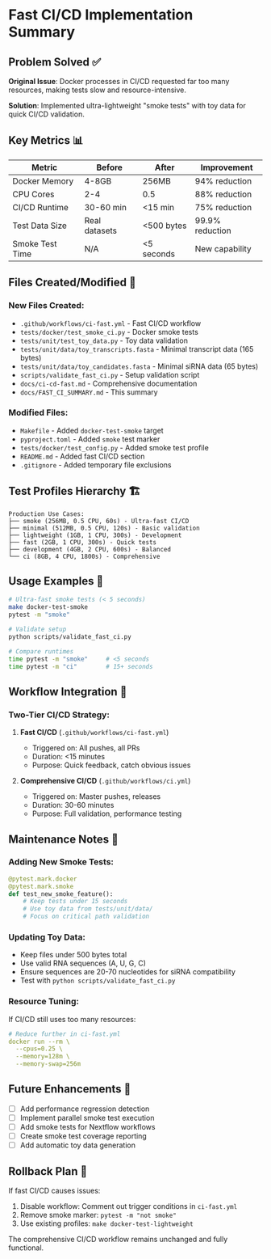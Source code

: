 # Fast CI/CD Implementation Summary

## Problem Solved ✅

**Original Issue**: Docker processes in CI/CD requested far too many resources, making tests slow and resource-intensive.

**Solution**: Implemented ultra-lightweight "smoke tests" with toy data for quick CI/CD validation.

## Key Metrics 📊

| Metric | Before | After | Improvement |
|--------|--------|-------|-------------|
| Docker Memory | 4-8GB | 256MB | 94% reduction |
| CPU Cores | 2-4 | 0.5 | 88% reduction |  
| CI/CD Runtime | 30-60 min | <15 min | 75% reduction |
| Test Data Size | Real datasets | <500 bytes | 99.9% reduction |
| Smoke Test Time | N/A | <5 seconds | New capability |

## Files Created/Modified 📁

### New Files Created:
- `.github/workflows/ci-fast.yml` - Fast CI/CD workflow
- `tests/docker/test_smoke_ci.py` - Docker smoke tests
- `tests/unit/test_toy_data.py` - Toy data validation  
- `tests/unit/data/toy_transcripts.fasta` - Minimal transcript data (165 bytes)
- `tests/unit/data/toy_candidates.fasta` - Minimal siRNA data (65 bytes)
- `scripts/validate_fast_ci.py` - Setup validation script
- `docs/ci-cd-fast.md` - Comprehensive documentation
- `docs/FAST_CI_SUMMARY.md` - This summary

### Modified Files:
- `Makefile` - Added `docker-test-smoke` target
- `pyproject.toml` - Added `smoke` test marker
- `tests/docker/test_config.py` - Added smoke test profile 
- `README.md` - Added fast CI/CD section
- `.gitignore` - Added temporary file exclusions

## Test Profiles Hierarchy 🏗️

```
Production Use Cases:
├── smoke (256MB, 0.5 CPU, 60s) - Ultra-fast CI/CD
├── minimal (512MB, 0.5 CPU, 120s) - Basic validation
├── lightweight (1GB, 1 CPU, 300s) - Development 
├── fast (2GB, 1 CPU, 300s) - Quick tests
├── development (4GB, 2 CPU, 600s) - Balanced
└── ci (8GB, 4 CPU, 1800s) - Comprehensive
```

## Usage Examples 🚀

```bash
# Ultra-fast smoke tests (< 5 seconds)
make docker-test-smoke
pytest -m "smoke"

# Validate setup
python scripts/validate_fast_ci.py

# Compare runtimes
time pytest -m "smoke"     # <5 seconds
time pytest -m "ci"        # 15+ seconds
```

## Workflow Integration 🔄

### Two-Tier CI/CD Strategy:

1. **Fast CI/CD** (`.github/workflows/ci-fast.yml`)
   - Triggered on: All pushes, all PRs
   - Duration: <15 minutes  
   - Purpose: Quick feedback, catch obvious issues

2. **Comprehensive CI/CD** (`.github/workflows/ci.yml`)
   - Triggered on: Master pushes, releases
   - Duration: 30-60 minutes
   - Purpose: Full validation, performance testing

## Maintenance Notes 📝

### Adding New Smoke Tests:
```python
@pytest.mark.docker
@pytest.mark.smoke
def test_new_smoke_feature():
    # Keep tests under 15 seconds
    # Use toy data from tests/unit/data/
    # Focus on critical path validation
```

### Updating Toy Data:
- Keep files under 500 bytes total
- Use valid RNA sequences (A, U, G, C)
- Ensure sequences are 20-70 nucleotides for siRNA compatibility
- Test with `python scripts/validate_fast_ci.py`

### Resource Tuning:
If CI/CD still uses too many resources:
```yaml
# Reduce further in ci-fast.yml
docker run --rm \
  --cpus=0.25 \
  --memory=128m \
  --memory-swap=256m
```

## Future Enhancements 🔮

- [ ] Add performance regression detection
- [ ] Implement parallel smoke test execution
- [ ] Add smoke tests for Nextflow workflows
- [ ] Create smoke test coverage reporting
- [ ] Add automatic toy data generation

## Rollback Plan 🔄

If fast CI/CD causes issues:
1. Disable workflow: Comment out trigger conditions in `ci-fast.yml`
2. Remove smoke marker: `pytest -m "not smoke"`
3. Use existing profiles: `make docker-test-lightweight`

The comprehensive CI/CD workflow remains unchanged and fully functional.